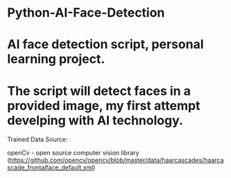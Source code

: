 # Python-AI-Face-Detection
# AI face detection script, personal learning project.
# The script will detect faces in a provided image, my first attempt develping with AI technology. 

Trained Data Source:

openCv - open source computer vision library
(https://github.com/opencv/opencv/blob/master/data/haarcascades/haarcascade_frontalface_default.xml)
